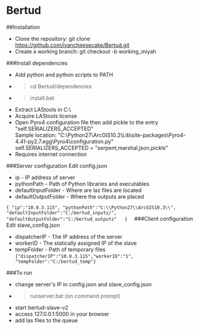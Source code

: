 # Bertud
##Installation 
* Clone the repository: git clone https://github.com/ivancheesecake/Bertud.git
* Create a working branch: git checkout -b working_miyah

###Install dependencies
* Add python and python scripts to PATH 
* >cd Bertud/dependencies
* >install.bat
* Extract LAStools in C:\
* Acquire LAStools license
* Open Pyro4 configuration file then add pickle to the entry "self.SERIALIZERS_ACCEPTED"<br />
	Sample location: "C:\Python27\ArcGIS10.2\Lib\site-packages\Pyro4-4.41-py2.7.egg\Pyro4\configuration.py"<br />
	self.SERIALIZERS_ACCEPTED = "serpent,marshal,json,pickle"
* Requires internet connection

###Server configuration
Edit config.json
* ip - IP address of server
* pythonPath - Path of Python libraries and executables
* defaultInputFolder - Where are laz files are located
* defaultOutputFolder - Where the outputs are placed

`{
   "ip":"10.0.3.115",
   "pythonPath":"C:\\Python27\\ArcGIS10.3\\",
   "defaultInputFolder":"C:/bertud_inputs/",
   "defaultOutputFolder":"C:/bertud_outputs"  
 } 
`
###Client configuration
Edit slave_config.json
* dispatcherIP - The IP address of the server
* workerID - The statically assigned IP of the slave
* tempFolder - Path of temporary files
`{"dispatcherIP":"10.0.3.115","workerID":"1", "tempFolder":"C:/bertud_temp"}`

###To run
* change server's IP in config.json and slave_config.json
* >runserver.bat (on command prompt)
* start bertud-slave-v2
* access 127.0.0.1:5000 in your browser
* add las files to the queue
